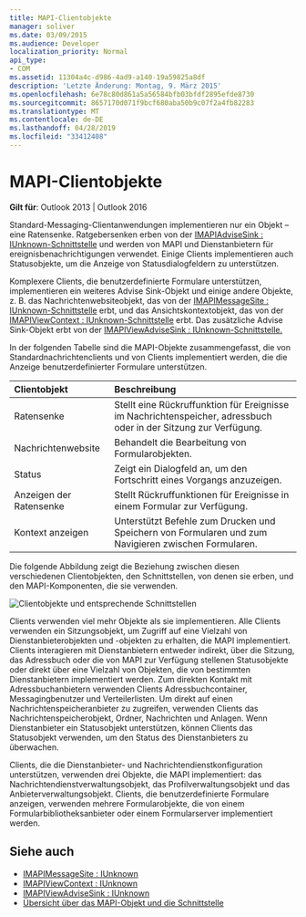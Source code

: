 ```yaml
---
title: MAPI-Clientobjekte
manager: soliver
ms.date: 03/09/2015
ms.audience: Developer
localization_priority: Normal
api_type:
- COM
ms.assetid: 11304a4c-d986-4ad9-a140-19a59825a8df
description: 'Letzte Änderung: Montag, 9. März 2015'
ms.openlocfilehash: 6e78c80d861a5a56584bfb03bfdf2895efde8730
ms.sourcegitcommit: 8657170d071f9bcf680aba50b9c07f2a4fb82283
ms.translationtype: MT
ms.contentlocale: de-DE
ms.lasthandoff: 04/28/2019
ms.locfileid: "33412408"
---
```

# <a name="mapi-client-objects"></a>MAPI-Clientobjekte
  
**Gilt für**: Outlook 2013 | Outlook 2016 
  
Standard-Messaging-Clientanwendungen implementieren nur ein Objekt – eine Ratensenke. Ratgebersenken erben von der [IMAPIAdviseSink : IUnknown-Schnittstelle](imapiadvisesinkiunknown.md) und werden von MAPI und Dienstanbietern für ereignisbenachrichtigungen verwendet. Einige Clients implementieren auch Statusobjekte, um die Anzeige von Statusdialogfeldern zu unterstützen. 
  
Komplexere Clients, die benutzerdefinierte Formulare unterstützen, implementieren ein weiteres Advise Sink-Objekt und einige andere Objekte, z. B. das Nachrichtenwebsiteobjekt, das von der [IMAPIMessageSite : IUnknown-Schnittstelle](imapimessagesiteiunknown.md) erbt, und das Ansichtskontextobjekt, das von der [IMAPIViewContext : IUnknown-Schnittstelle](imapiviewcontextiunknown.md) erbt. Das zusätzliche Advise Sink-Objekt erbt von der [IMAPIViewAdviseSink : IUnknown-Schnittstelle.](imapiviewadvisesinkiunknown.md) 
  
In der folgenden Tabelle sind die MAPI-Objekte zusammengefasst, die von Standardnachrichtenclients und von Clients implementiert werden, die die Anzeige benutzerdefinierter Formulare unterstützen.
  
|**Clientobjekt**|**Beschreibung**|
|:-----|:-----|
|Ratensenke  <br/> |Stellt eine Rückruffunktion für Ereignisse im Nachrichtenspeicher, adressbuch oder in der Sitzung zur Verfügung.  <br/> |
|Nachrichtenwebsite  <br/> |Behandelt die Bearbeitung von Formularobjekten.  <br/> |
|Status  <br/> |Zeigt ein Dialogfeld an, um den Fortschritt eines Vorgangs anzuzeigen.  <br/> |
|Anzeigen der Ratensenke  <br/> |Stellt Rückruffunktionen für Ereignisse in einem Formular zur Verfügung.  <br/> |
|Kontext anzeigen  <br/> |Unterstützt Befehle zum Drucken und Speichern von Formularen und zum Navigieren zwischen Formularen.  <br/> |
   
Die folgende Abbildung zeigt die Beziehung zwischen diesen verschiedenen Clientobjekten, den Schnittstellen, von denen sie erben, und den MAPI-Komponenten, die sie verwenden. 
  
![Clientobjekte und entsprechende Schnittstellen](media/amapi_65.gif "Clientobjekte und entsprechende Schnittstellen")
  
Clients verwenden viel mehr Objekte als sie implementieren. Alle Clients verwenden ein Sitzungsobjekt, um Zugriff auf eine Vielzahl von Dienstanbieterobjekten und -objekten zu erhalten, die MAPI implementiert. Clients interagieren mit Dienstanbietern entweder indirekt, über die Sitzung, das Adressbuch oder die von MAPI zur Verfügung stellenen Statusobjekte oder direkt über eine Vielzahl von Objekten, die von bestimmten Dienstanbietern implementiert werden. Zum direkten Kontakt mit Adressbuchanbietern verwenden Clients Adressbuchcontainer, Messagingbenutzer und Verteilerlisten. Um direkt auf einen Nachrichtenspeicheranbieter zu zugreifen, verwenden Clients das Nachrichtenspeicherobjekt, Ordner, Nachrichten und Anlagen. Wenn Dienstanbieter ein Statusobjekt unterstützen, können Clients das Statusobjekt verwenden, um den Status des Dienstanbieters zu überwachen.
  
Clients, die die Dienstanbieter- und Nachrichtendienstkonfiguration unterstützen, verwenden drei Objekte, die MAPI implementiert: das Nachrichtendienstverwaltungsobjekt, das Profilverwaltungsobjekt und das Anbieterverwaltungsobjekt. Clients, die benutzerdefinierte Formulare anzeigen, verwenden mehrere Formularobjekte, die von einem Formularbibliotheksanbieter oder einem Formularserver implementiert werden.
  
## <a name="see-also"></a>Siehe auch

- [IMAPIMessageSite : IUnknown](imapimessagesiteiunknown.md) 
- [IMAPIViewContext : IUnknown](imapiviewcontextiunknown.md)  
- [IMAPIViewAdviseSink : IUnknown](imapiviewadvisesinkiunknown.md)
- [Übersicht über das MAPI-Objekt und die Schnittstelle](mapi-object-and-interface-overview.md)

